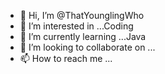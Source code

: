 - 👋 Hi, I’m @ThatYounglingWho
- 👀 I’m interested in ...Coding
- 🌱 I’m currently learning ...Java
- 💞️ I’m looking to collaborate on ...
- 📫 How to reach me ...

<!---
ThatYounglingWho/ThatYounglingWho is a ✨ special ✨ repository because its `README.md` (this file) appears on your GitHub profile.
You can click the Preview link to take a look at your changes.
--->
